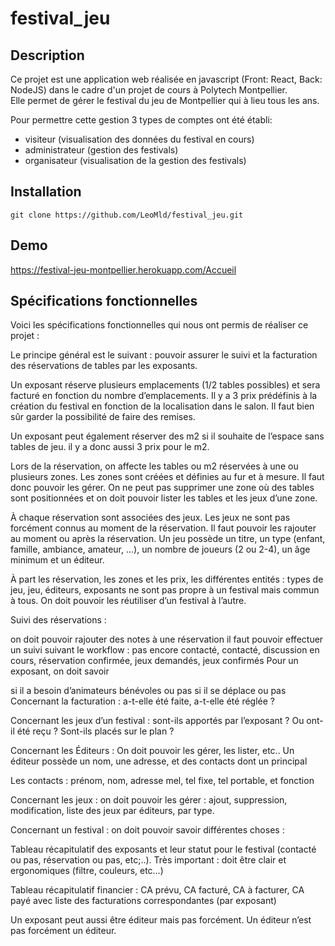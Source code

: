 # festival_jeu
## Description
Ce projet est une application web réalisée en javascript (Front: React, Back: NodeJS) dans le cadre d'un projet de cours à Polytech Montpellier.  
Elle permet de gérer le festival du jeu de Montpellier qui à lieu tous les ans.  

Pour permettre cette gestion 3 types de comptes ont été établi:
- visiteur (visualisation des données du festival en cours)
- administrateur (gestion des festivals)
- organisateur (visualisation de la gestion des festivals)

## Installation

```
git clone https://github.com/LeoMld/festival_jeu.git
```

## Demo
https://festival-jeu-montpellier.herokuapp.com/Accueil

## Spécifications fonctionnelles
 Voici les spécifications fonctionnelles qui nous ont permis de réaliser ce projet :
 
 Le principe général est le suivant : pouvoir assurer le suivi et la facturation des réservations de tables par les exposants.

Un exposant réserve plusieurs emplacements (1/2 tables possibles) et sera facturé en fonction du nombre d’emplacements. Il y a 3 prix prédéfinis à la création du festival en fonction de la localisation dans le salon. Il faut bien sûr garder la possibilité de faire des remises.

Un exposant peut également réserver des m2 si il souhaite de l’espace sans tables de jeu. il y a donc aussi 3 prix pour le m2.

Lors de la réservation, on affecte les tables ou m2 réservées à une ou plusieurs zones. Les zones sont créées et définies au fur et à mesure. Il faut donc pouvoir les gérer. On ne peut pas supprimer une zone où des tables sont positionnées et on doit pouvoir lister les tables et les jeux d’une zone.

À chaque réservation sont associées des jeux. Les jeux ne sont pas forcément connus au moment de la réservation. Il faut pouvoir les rajouter au moment ou après la réservation. Un jeu possède un titre, un type (enfant, famille, ambiance, amateur, …), un nombre de joueurs (2 ou 2-4), un âge minimum et un éditeur. 

À part les réservation, les zones et les prix, les différentes entités : types de jeu, jeu, éditeurs, exposants ne sont pas propre à un festival mais commun à tous. On doit pouvoir les réutiliser d’un festival à l’autre.

Suivi des réservations : 

on doit pouvoir rajouter des notes à une réservation
il faut pouvoir effectuer un suivi suivant le workflow : pas encore contacté, contacté, discussion en cours, réservation confirmée, jeux demandés, jeux confirmés
Pour un exposant, on doit savoir 

si il a besoin d’animateurs bénévoles ou pas
si il se déplace ou pas
Concernant la facturation : a-t-elle été faite, a-t-elle été réglée ?

Concernant les jeux d’un festival : sont-ils apportés par l’exposant ? Ou ont-il été reçu ? Sont-ils placés sur le plan ?

Concernant les Éditeurs : On doit pouvoir les gérer, les lister, etc.. Un éditeur possède un nom, une adresse, et des contacts dont un principal

Les contacts : prénom, nom, adresse mel, tel fixe, tel portable, et fonction

Concernant les jeux : on doit pouvoir les gérer : ajout, suppression, modification, liste des jeux par éditeurs, par type.

Concernant un festival : on doit pouvoir savoir différentes choses :

Tableau récapitulatif des exposants et leur statut pour le festival (contacté ou pas, réservation ou pas, etc;..). Très important : doit être clair et ergonomiques (filtre, couleurs, etc…)

Tableau récapitulatif financier : CA prévu, CA facturé, CA à facturer, CA payé avec liste des facturations correspondantes (par exposant)

Un exposant peut aussi être éditeur mais pas forcément. Un éditeur n’est pas forcément un éditeur.

